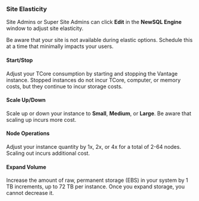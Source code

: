 ### Site Elasticity

Site Admins or Super Site Admins can click **Edit** in the **NewSQL Engine** window to adjust site elasticity.

Be aware that your site is not available during elastic options. Schedule this at a time that minimally impacts your users.

#### Start/Stop

Adjust your TCore consumption by starting and stopping the Vantage instance. Stopped instances do not incur TCore, computer, or memory costs, but they continue to incur storage costs.

#### Scale Up/Down

Scale up or down your instance to **Small**, **Medium**, or **Large**. Be aware that scaling up incurs more cost.

#### Node Operations

Adjust your instance quantity by 1x, 2x, or 4x for a total of 2-64 nodes. Scaling out incurs additional cost.

#### Expand Volume

Increase the amount of raw, permanent storage (EBS) in your system by 1 TB increments, up to 72 TB per instance. Once you expand storage, you cannot decrease it.

